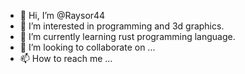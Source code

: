- 👋 Hi, I’m @Raysor44
- 👀 I’m interested in programming and 3d graphics.
- 🌱 I’m currently learning rust programming language.
- 💞️ I’m looking to collaborate on ...
- 📫 How to reach me ...

<!---
Raysor44/Raysor44 is a ✨ special ✨ repository because its `README.md` (this file) appears on your GitHub profile.
You can click the Preview link to take a look at your changes.
--->
